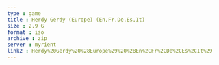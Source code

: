 ```yaml
---
type : game
title : Herdy Gerdy (Europe) (En,Fr,De,Es,It)
size : 2.9 G
format : iso
archive : zip
server : myrient
link2 : Herdy%20Gerdy%20%28Europe%29%20%28En%2CFr%2CDe%2CEs%2CIt%29
---
```

